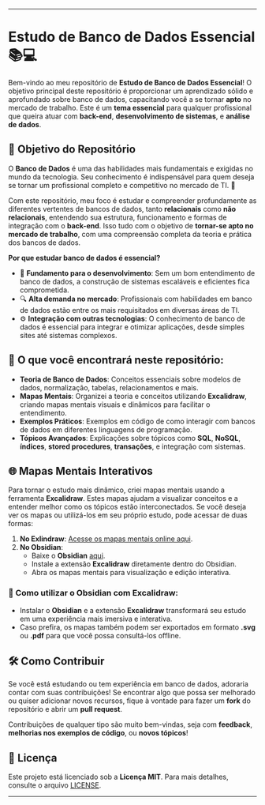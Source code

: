
---

# Estudo de Banco de Dados Essencial 📚💻

Bem-vindo ao meu repositório de **Estudo de Banco de Dados Essencial**! O objetivo principal deste repositório é proporcionar um aprendizado sólido e aprofundado sobre banco de dados, capacitando você a se tornar **apto** no mercado de trabalho. Este é um **tema essencial** para qualquer profissional que queira atuar com **back-end**, **desenvolvimento de sistemas**, e **análise de dados**. 

## 🎯 Objetivo do Repositório

O **Banco de Dados** é uma das habilidades mais fundamentais e exigidas no mundo da tecnologia. Seu conhecimento é indispensável para quem deseja se tornar um profissional completo e competitivo no mercado de TI. 🚀

Com este repositório, meu foco é estudar e compreender profundamente as diferentes vertentes de bancos de dados, tanto **relacionais** como **não relacionais**, entendendo sua estrutura, funcionamento e formas de integração com o **back-end**. Isso tudo com o objetivo de **tornar-se apto no mercado de trabalho**, com uma compreensão completa da teoria e prática dos bancos de dados. 

**Por que estudar banco de dados é essencial?** 

- 🌱 **Fundamento para o desenvolvimento**: Sem um bom entendimento de banco de dados, a construção de sistemas escaláveis e eficientes fica comprometida.
- 🔍 **Alta demanda no mercado**: Profissionais com habilidades em banco de dados estão entre os mais requisitados em diversas áreas de TI.
- ⚙️ **Integração com outras tecnologias**: O conhecimento de banco de dados é essencial para integrar e otimizar aplicações, desde simples sites até sistemas complexos.

## 🔑 O que você encontrará neste repositório:

- **Teoria de Banco de Dados**: Conceitos essenciais sobre modelos de dados, normalização, tabelas, relacionamentos e mais.
- **Mapas Mentais**: Organizei a teoria e conceitos utilizando **Excalidraw**, criando mapas mentais visuais e dinâmicos para facilitar o entendimento.
- **Exemplos Práticos**: Exemplos em código de como interagir com bancos de dados em diferentes linguagens de programação.
- **Tópicos Avançados**: Explicações sobre tópicos como **SQL**, **NoSQL**, **índices**, **stored procedures**, **transações**, e integração com sistemas.

## 🌐 Mapas Mentais Interativos

Para tornar o estudo mais dinâmico, criei mapas mentais usando a ferramenta **Excalidraw**. Estes mapas ajudam a visualizar conceitos e a entender melhor como os tópicos estão interconectados. Se você deseja ver os mapas ou utilizá-los em seu próprio estudo, pode acessar de duas formas:

1. **No Exlindraw**: [Acesse os mapas mentais online aqui](https://exlindraw.com).
2. **No Obsidian**:
   - Baixe o **Obsidian** [aqui](https://obsidian.md).
   - Instale a extensão **Excalidraw** diretamente dentro do Obsidian.
   - Abra os mapas mentais para visualização e edição interativa.

### 🚀 Como utilizar o Obsidian com Excalidraw:
- Instalar o **Obsidian** e a extensão **Excalidraw** transformará seu estudo em uma experiência mais imersiva e interativa.
- Caso prefira, os mapas também podem ser exportados em formato **.svg** ou **.pdf** para que você possa consultá-los offline.

## 🛠️ Como Contribuir

Se você está estudando ou tem experiência em banco de dados, adoraria contar com suas contribuições! Se encontrar algo que possa ser melhorado ou quiser adicionar novos recursos, fique à vontade para fazer um **fork** do repositório e abrir um **pull request**.

Contribuições de qualquer tipo são muito bem-vindas, seja com **feedback**, **melhorias nos exemplos de código**, ou **novos tópicos**!

## 📝 Licença

Este projeto está licenciado sob a **Licença MIT**. Para mais detalhes, consulte o arquivo [LICENSE](LICENSE).

---
